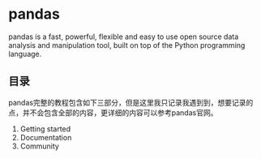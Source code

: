 # pandas

pandas is a fast, powerful, flexible and easy to use open source data analysis and manipulation tool, built on top of the Python programming language.

## 目录

pandas完整的教程包含如下三部分，但是这里我只记录我遇到到，想要记录的点，并不会包含全部的内容，更详细的内容可以参考<a src="https://pandas.pydata.org/" target="_blank">pandas官网</a>。 

1. Getting started
2. Documentation
3. Community

